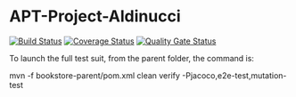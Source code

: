 # APT-Project-Aldinucci


[![Build Status](https://travis-ci.com/Predictabowl/APT-Project-Aldinucci.svg?branch=master)](https://travis-ci.com/Predictabowl/APT-Project-Aldinucci)
[![Coverage Status](https://coveralls.io/repos/github/Predictabowl/APT-Project-Aldinucci/badge.svg?branch=master)](https://coveralls.io/github/Predictabowl/APT-Project-Aldinucci?branch=master)
[![Quality Gate Status](https://sonarcloud.io/api/project_badges/measure?project=Predictabowl_APT-Project-Aldinucci&metric=alert_status)](https://sonarcloud.io/dashboard?id=Predictabowl_APT-Project-Aldinucci)

To launch the full test suit, from the parent folder, the command is:

mvn -f bookstore-parent/pom.xml clean verify -Pjacoco,e2e-test,mutation-test